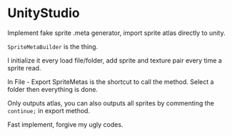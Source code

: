 # UnityStudio
Implement fake sprite .meta generator, import sprite atlas directly to unity.

`SpriteMetaBuilder` is the thing.

I initialize it every load file/folder, add sprite and texture pair every time a sprite read.

In File - Export SpriteMetas is the shortcut to call the method. Select a folder then everything is done.

Only outputs atlas, you can also outputs all sprites by commenting the `continue;` in export method.

Fast implement, forgive my ugly codes.
